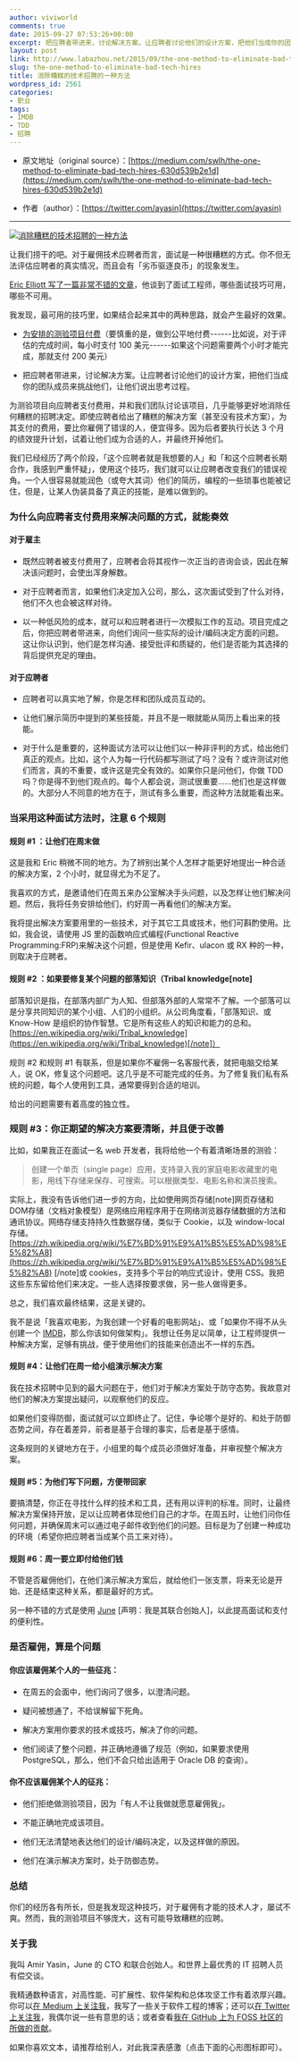```yaml
---
author: viviworld
comments: true
date: 2015-09-27 07:53:26+00:00
excerpt: 把应聘者带进来，讨论解决方案。让应聘者讨论他们的设计方案，把他们当成你的团队成员来挑战他们，让他们说出思考过程。
layout: post
link: http://www.labazhou.net/2015/09/the-one-method-to-eliminate-bad-tech-hires/
slug: the-one-method-to-eliminate-bad-tech-hires
title: 消除糟糕的技术招聘的一种方法
wordpress_id: 2561
categories:
- 职业
tags:
- IMDB
- TDD
- 招聘
---
```



	
  * 原文地址（original source）：[https://medium.com/swlh/the-one-method-to-eliminate-bad-tech-hires-630d539b2e1d](https://medium.com/swlh/the-one-method-to-eliminate-bad-tech-hires-630d539b2e1d)

	
  * 作者（author）：[https://twitter.com/ayasin](https://twitter.com/ayasin)





* * *





[![消除糟糕的技术招聘的一种方法](http://www.labazhou.net/wp-content/uploads/2015/09/the-one-method-to-eliminate-bad-tech-hires-600x399.jpg)](http://www.labazhou.net/wp-content/uploads/2015/09/the-one-method-to-eliminate-bad-tech-hires.jpg)

让我们捞干的吧。对于雇佣技术应聘者而言，面试是一种很糟糕的方式。你不但无法评估应聘者的真实情况，而且会有「劣币驱逐良币」的现象发生。

[Eric Elliott 写了一篇非常不错的文章](https://medium.com/javascript-scene/why-hiring-is-so-hard-in-tech-c462c3230017)，他谈到了面试工程师，哪些面试技巧可用，哪些不可用。

我发现，最可用的技巧里，如果结合起来其中的两种思路，就会产生最好的效果。



	
  * [为安排的测验项目付费](http://www.labazhou.net/2014/09/dont-fool-yourself-testing-job-applicants-on-your-own-product-is-unethical-and-ineffective/)（要慎重的是，做到公平地付费------比如说，对于评估的完成时间，每小时支付 100 美元------如果这个问题需要两个小时才能完成，那就支付 200 美元）

	
  * 把应聘者带进来，讨论解决方案。让应聘者讨论他们的设计方案，把他们当成你的团队成员来挑战他们，让他们说出思考过程。


为测验项目向应聘者支付费用，并和我们团队讨论该项目，几乎能够更好地消除任何糟糕的招聘决定。即使应聘者给出了糟糕的解决方案（甚至没有技术方案），为其支付的费用，要比你雇佣了错误的人，便宜得多。因为后者要执行长达 3 个月的绩效提升计划，试着让他们成为合适的人，并最终开掉他们。

我们已经经历了两个阶段，「这个应聘者就是我想要的人」和「和这个应聘者长期合作，我感到严重怀疑」，使用这个技巧，我们就可以让应聘者改变我们的错误视角。一个人很容易就能润色（或夸大其词）他们的简历，编程的一些琐事也能被记住，但是，让某人伪装具备了真正的技能，是难以做到的。


### 为什么向应聘者支付费用来解决问题的方式，就能奏效




#### 对于雇主





	
  * 既然应聘者被支付费用了，应聘者会将其视作一次正当的咨询会谈，因此在解决该问题时，会使出浑身解数。

	
  * 对于应聘者而言，如果他们决定加入公司，那么，这次面试受到了什么对待，他们不久也会被这样对待。

	
  * 以一种低风险的成本，就可以和应聘者进行一次模拟工作的互动。项目完成之后，你把应聘者带进来，向他们询问一些实际的设计/编码决定方面的问题。这让你认识到，他们是怎样沟通、接受批评和质疑的，他们是否能为其选择的背后提供充足的理由。




#### 对于应聘者





	
  * 应聘者可以真实地了解，你是怎样和团队成员互动的。

	
  * 让他们展示简历中提到的某些技能，并且不是一眼就能从简历上看出来的技能。

	
  * 对于什么是重要的，这种面试方法可以让他们以一种非评判的方式，给出他们真正的观点。比如，这个人为每一行代码都写测试了吗？没有？或许测试对他们而言，真的不重要，或许这是完全有效的。如果你只是问他们，你做 TDD 吗？你是得不到他们观点的。每个人都会说，测试很重要……他们也是这样做的。大部分人不同意的地方在于，测试有多么重要，而这种方法就能看出来。




### 当采用这种面试方法时，注意 6 个规则




#### 规则 #1 ：让他们在周末做


这是我和 Eric 稍微不同的地方。为了辨别出某个人怎样才能更好地提出一种合适的解决方案，2 个小时，就显得尤为不足了。

我喜欢的方式，是邀请他们在周五来办公室解决手头问题，以及怎样让他们解决问题。然后，我将任务安排给他们，约好周一再看他们的解决方案。

我将提出解决方案要用里的一些技术，对于其它工具或技术，他们可斟酌使用。比如，我会说，请使用 JS 里的函数响应式编程(Functional Reactive Programming:FRP)来解决这个问题，但是使用 Kefir、ulacon 或 RX 种的一种，则取决于应聘者。


#### 规则 #2 ：如果要修复某个问题的部落知识（Tribal knowledge[note]
部落知识是指，在部落内部广为人知、但部落外部的人常常不了解。一个部落可以是分享共同知识的某个小组、人们的小组织。从公司角度看，「部落知识、或 Know-How 是组织的协作智慧。它是所有这些人的知识和能力的总和。 [https://en.wikipedia.org/wiki/Tribal_knowledge](https://en.wikipedia.org/wiki/Tribal_knowledge)[/note]）


规则 #2 和规则 #1 有联系，但是如果你不雇佣一名客服代表，就把电脑交给某人，说 OK，修复这个问题吧。这几乎是不可能完成的任务。为了修复我们私有系统的问题，每个人使用到工具，通常要得到合适的培训。

给出的问题需要有着高度的独立性。


### 规则 #3：你正期望的解决方案要清晰，并且便于改善


比如，如果我正在面试一名 web 开发者，我将给他一个有着清晰场景的测验：


<blockquote>创建一个单页（single page）应用，支持录入我的家庭电影收藏里的电影，用线下存储来保存、可搜索。可以根据类型、电影名称和演员搜索。</blockquote>


实际上，我没有告诉他们进一步的方向，比如使用网页存储[note]网页存储和DOM存储（文档对象模型）是网络应用程序用于在网络浏览器存储数据的方法和通讯协议。网络存储支持持久性数据存储，类似于 Cookie，以及 window-local 存储。[https://zh.wikipedia.org/wiki/%E7%BD%91%E9%A1%B5%E5%AD%98%E5%82%A8](https://zh.wikipedia.org/wiki/%E7%BD%91%E9%A1%B5%E5%AD%98%E5%82%A8) [/note]或 cookies，支持多个平台的响应式设计，使用 CSS。我把这些东东留给他们来决定。一些人选择按要求做，另一些人做得更多。

总之，我们喜欢最终结果，这是关键的。

我不是说「我喜欢电影，为我创建一个好看的电影网站」、或「如果你不得不从头创建一个 [IMDB](http://www.imdb.com/)，那么你该如何做架构」。我想让任务足以简单，让工程师提供一种解决方案，足够有挑战，便于使用他们的技能来创造出不一样的东西。


#### 规则 #4：让他们在周一给小组演示解决方案


我在技术招聘中见到的最大问题在于，他们对于解决方案处于防守态势。我故意对他们的解决方案提出疑问，以观察他们的反应。

如果他们变得防御，面试就可以立即终止了。记住，争论哪个是好的、和处于防御态势之间，存在着差异，前者是基于合理的事实，后者是基于感情。

这条规则的关键地方在于，小组里的每个成员必须做好准备，并审视整个解决方案。


#### 规则 #5：为他们写下问题，方便带回家


要搞清楚，你正在寻找什么样的技术和工具，还有用以评判的标准。同时，让最终解决方案保持开放，足以让应聘者体现他们自己的才华。在周五时，让他们问你任何问题，并确保周末可以通过电子邮件收到他们的问题。目标是为了创建一种成功的环境（希望你把应聘者当成某个员工来对待）。


#### 规则 #6：周一要立即付给他们钱


不管是否雇佣他们，在他们演示解决方案后，就给他们一张支票，将来无论是开始、还是结束这种关系，都是最好的方式。

另一种不错的方式是使用 [June](http://joinjune.com/) [声明：我是其联合创始人]，以此提高面试和支付的便利性。


### 是否雇佣，算是个问题




#### 你应该雇佣某个人的一些征兆：





	
  * 在周五的会面中，他们询问了很多，以澄清问题。

	
  * 疑问被想通了，不给误解留下死角。

	
  * 解决方案用你要求的技术或技巧，解决了你的问题。

	
  * 他们阅读了整个问题，并正确地遵循了规范（例如，如果要求使用 PostgreSQL，那么，他们不会只给出适用于 Oracle DB 的查询）。




#### 你不应该雇佣某个人的征兆：





	
  * 他们拒绝做测验项目，因为「有人不让我做就愿意雇佣我」。

	
  * 不能正确地完成该项目。

	
  * 他们无法清楚地表达他们的设计/编码决定，以及这样做的原因。

	
  * 他们在演示解决方案时，处于防御态势。




### 总结


你们的经历各有所长，但是我发现这种技巧，对于雇佣有才能的技术人才，屡试不爽。然而，我的测验项目不够庞大，这有可能导致糟糕的应聘。


### 关于我


我叫 Amir Yasin，June 的 CTO 和联合创始人。和世界上最优秀的 IT 招聘人员有偿交谈。

我精通数种语言，对高性能、可扩展性、软件架构和总体攻坚工作有着浓厚兴趣。你可以[在 Medium 上关注我](https://medium.com/@ayasin)，我写了一些关于软件工程的博客；还可以[在 Twitter 上关注我](https://twitter.com/ayasin)，我偶尔说一些有意思的话；或者查看[我在 GitHub 上为 FOSS 社区的所做的贡献](https://github.com/ayasin)。

如果你喜欢文本，请推荐给别人，对此我深表感激（点击下面的心形图标即可）。

